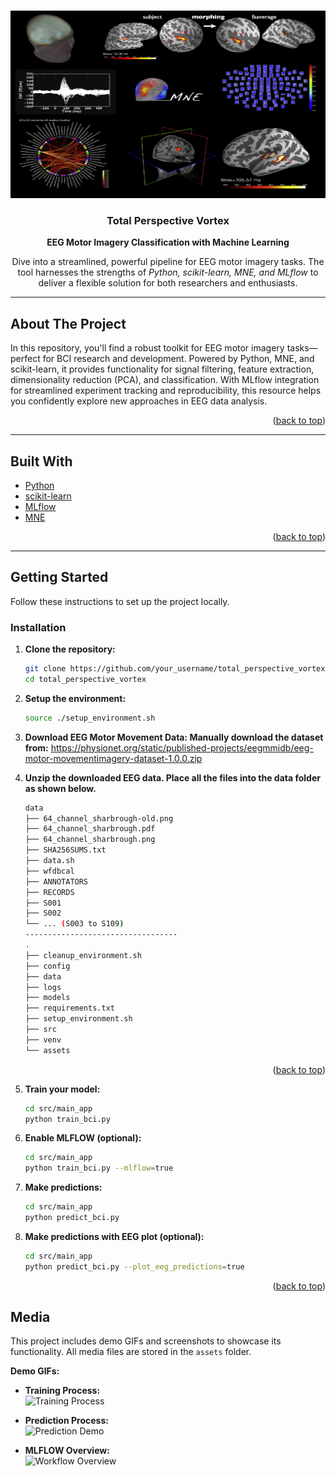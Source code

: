 <!-- Improved compatibility of back to top link: See: https://github.com/othneildrew/Best-README-Template/pull/73 -->
<a id="readme-top"></a>

<br />
<div align="center">
  <a href="https://github.com/your_username/total_perspective_vortex">
    <img src="assets/mne_eeg.jpg" alt="MNE EEG Logo" width="550" height="300">
  </a>

  <h3 align="center">Total Perspective Vortex</h3>
  <p align="center">
    <strong>EEG Motor Imagery Classification with Machine Learning</strong>
  </p>

  <p align="center">
    Dive into a streamlined, powerful pipeline for EEG motor imagery tasks. The tool harnesses the strengths of 
    <em>Python, scikit-learn, MNE, and MLflow</em> 
    to deliver a flexible solution for both researchers and enthusiasts.
  </p>

  
</div>

---

<!-- ABOUT THE PROJECT -->
## About The Project

In this repository, you'll find a robust toolkit for EEG motor imagery tasks—perfect for BCI research and development. Powered by Python, MNE, and scikit-learn, it provides functionality for signal filtering, feature extraction, dimensionality reduction (PCA), and classification. With MLflow integration for streamlined experiment tracking and reproducibility, this resource helps you confidently explore new approaches in EEG data analysis.

<p align="right">(<a href="#readme-top">back to top</a>)</p>

---

<!-- BUILT WITH -->
## Built With

- [Python](https://www.python.org/)
- [scikit-learn](https://scikit-learn.org/)
- [MLflow](https://mlflow.org/)
- [MNE](https://mne.tools/stable/index.html)


<p align="right">(<a href="#readme-top">back to top</a>)</p>

---

<!-- GETTING STARTED -->
## Getting Started

Follow these instructions to set up the project locally.

### Installation

1. **Clone the repository:**
   ```bash
   git clone https://github.com/your_username/total_perspective_vortex.git
   cd total_perspective_vortex

2. **Setup the environment:**
   ```bash
   source ./setup_environment.sh

3. **Download EEG Motor Movement Data: Manually download the dataset from:**
   https://physionet.org/static/published-projects/eegmmidb/eeg-motor-movementimagery-dataset-1.0.0.zip


4. **Unzip the downloaded EEG data. Place all the files into the data folder as shown below.**
   ```bash
   data
   ├── 64_channel_sharbrough-old.png
   ├── 64_channel_sharbrough.pdf
   ├── 64_channel_sharbrough.png
   ├── SHA256SUMS.txt
   ├── data.sh
   ├── wfdbcal
   ├── ANNOTATORS
   ├── RECORDS
   ├── S001
   ├── S002
   └── ... (S003 to S109)
   ----------------------------------
   .
   ├── cleanup_environment.sh
   ├── config
   ├── data
   ├── logs
   ├── models
   ├── requirements.txt
   ├── setup_environment.sh
   ├── src
   ├── venv
   └── assets  
<p align="right">(<a href="#readme-top">back to top</a>)</p>

<!-- USAGE -->
5. **Train your model:**
   ```bash
   cd src/main_app
   python train_bci.py

6. **Enable MLFLOW (optional):**
   ```bash
   cd src/main_app
   python train_bci.py --mlflow=true

7. **Make predictions:**
   ```bash
   cd src/main_app
   python predict_bci.py

8. **Make predictions with EEG plot (optional):**
   ```bash
   cd src/main_app
   python predict_bci.py --plot_eeg_predictions=true

<p align="right">(<a href="#readme-top">back to top</a>)</p>

## Media

This project includes demo GIFs and screenshots to showcase its functionality. All media files are stored in the `assets` folder.

**Demo GIFs:**

- **Training Process:**  
  ![Training Process](assets/training_1.gif)

- **Prediction Process:**  
  ![Prediction Demo](assets/predictions_with_eeg_plot.gif)

- **MLFLOW Overview:**  
  ![Workflow Overview](assets/mlflow_1.gif)




   
